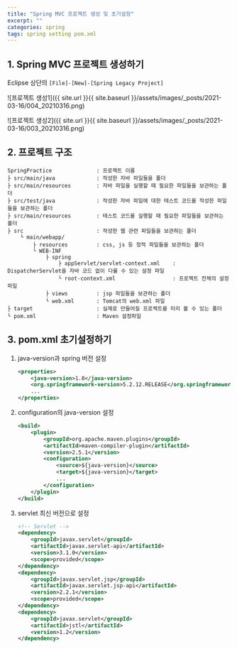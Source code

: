 ```yaml
---
title: "Spring MVC 프로젝트 생성 및 초기설정"
excerpt: ""
categories: spring
tags: spring setting pom.xml
---
```

## 1. Spring MVC 프로젝트 생성하기
Eclipse 상단의 `[File]-[New]-[Spring Legacy Project]`

![프로젝트 생성1]({{ site.url }}{{ site.baseurl }}/assets/images/_posts/2021-03-16/004_20210316.png)

![프로젝트 생성2]({{ site.url }}{{ site.baseurl }}/assets/images/_posts/2021-03-16/003_20210316.png)

## 2. 프로젝트 구조

```
SpringPractice              : 프로젝트 이름
├ src/main/java             : 작성한 자바 파일들을 폴더
├ src/main/resources        : 자바 파일을 실행할 때 필요한 파일들을 보관하는 폴더
├ src/test/java             : 작성한 자바 파일에 대한 테스트 코드를 작성한 파일들을 보관하는 폴더
├ src/main/resources        : 테스트 코드를 실행할 때 필요한 파일들을 보관하는 폴더
├ src                       : 작성한 웹 관련 파일들을 보관하는 폴더
    └ main/webapp/
        ├ resources         : css, js 등 정적 파일들을 보관하는 폴더
        └ WEB-INF
            ├ spring
                ├ appServlet/servlet-context.xml    : DispatcherServlet을 자바 코드 없이 다룰 수 있는 설정 파일
                └ root-context.xml                  : 프로젝트 전체의 설정 파일
            ├ views         : jsp 파일들을 보관하는 폴더
            └ web.xml       : Tomcat의 web.xml 파일 
├ target                    : 실제로 만들어질 프로젝트를 미리 볼 수 있는 폴더
└ pom.xml                   : Maven 설정파일
```

## 3. pom.xml 초기설정하기
1. java-version과 spring 버전 설정

    ```xml
    <properties>
        <java-version>1.8</java-version>
        <org.springframework-version>5.2.12.RELEASE</org.springframework-version>
        ...
    </properties>
    ```

2. configuration의 java-version 설정

    ```xml
    <build>
        <plugin>
            <groupId>org.apache.maven.plugins</groupId>
            <artifactId>maven-compiler-plugin</artifactId>
            <version>2.5.1</version>
            <configuration>
                <source>${java-version}</source>
                <target>${java-version}</target>
                ...
            </configuration>
        </plugin>
    </build>
    ```

3. servlet 최신 버전으로 설정

    ```xml
    <!-- Servlet -->
    <dependency>
        <groupId>javax.servlet</groupId>
        <artifactId>javax.servlet-api</artifactId>
        <version>3.1.0</version>
        <scope>provided</scope>
    </dependency>
    <dependency>
        <groupId>javax.servlet.jsp</groupId>
        <artifactId>javax.servlet.jsp-api</artifactId>
        <version>2.2.1</version>
        <scope>provided</scope>
    </dependency>
    <dependency>
        <groupId>javax.servlet</groupId>
        <artifactId>jstl</artifactId>
        <version>1.2</version>
    </dependency>
    ```